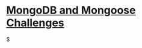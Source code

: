 # [MongoDB and Mongoose Challenges](https://www.freecodecamp.org/learn/apis-and-microservices/mongodb-and-mongoose/)
$